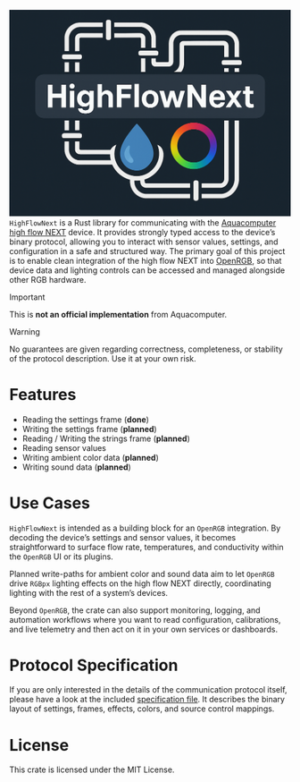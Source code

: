 ![Logo](doc/logo.png)
`HighFlowNext` is a Rust library for communicating with the [Aquacomputer high flow NEXT](https://shop.aquacomputer.de/Monitoring-and-Controlling/Sensors/Flow-sensor-high-flow-NEXT-G1-4::3953.html) device. It provides strongly typed access to the device’s binary protocol, allowing you to interact with sensor values, settings, and configuration in a safe and structured way. The primary goal of this project is to enable clean integration of the high flow NEXT into [OpenRGB](https://openrgb.org), so that device data and lighting controls can be accessed and managed alongside other RGB hardware.

> [!IMPORTANT]
>
> This is **not an official implementation** from Aquacomputer.

> [!WARNING]
>
> No guarantees are given regarding correctness, completeness, or stability of the protocol description. Use it at your own risk.

# Features

- Reading the settings frame (**done**)
- Writing the settings frame (**planned**)
- Reading / Writing the strings frame (**planned**)
- Reading sensor values
- Writing ambient color data (**planned**)
- Writing sound data (**planned**)

# Use Cases

`HighFlowNext` is intended as a building block for an `OpenRGB` integration. By decoding the device’s settings and sensor values, it becomes straightforward to surface flow rate, temperatures, and conductivity within the `OpenRGB` UI or its plugins.

Planned write-paths for ambient color and sound data aim to let `OpenRGB` drive `RGBpx` lighting effects on the high flow NEXT directly, coordinating lighting with the rest of a system’s devices.

Beyond `OpenRGB`, the crate can also support monitoring, logging, and automation workflows where you want to read configuration, calibrations, and live telemetry and then act on it in your own services or dashboards.

# Protocol Specification

If you are only interested in the details of the communication protocol itself,
please have a look at the included [specification file](https://github.com/Bergmann89/HighFlowNext/blob/master/doc/SPECIFICATION). It describes the binary
layout of settings, frames, effects, colors, and source control mappings.

# License

This crate is licensed under the MIT License.

